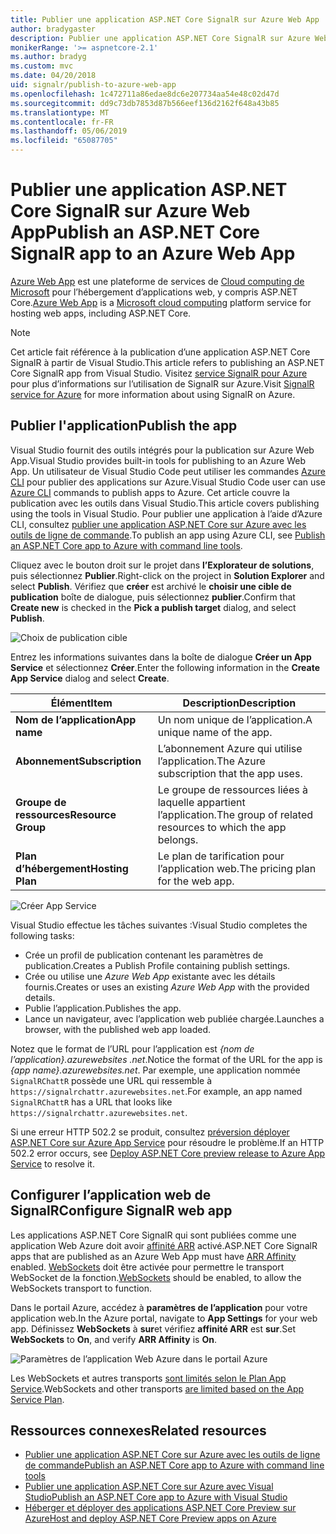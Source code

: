 ```yaml
---
title: Publier une application ASP.NET Core SignalR sur Azure Web App
author: bradygaster
description: Publier une application ASP.NET Core SignalR sur Azure Web App
monikerRange: '>= aspnetcore-2.1'
ms.author: bradyg
ms.custom: mvc
ms.date: 04/20/2018
uid: signalr/publish-to-azure-web-app
ms.openlocfilehash: 1c472711a86edae8dc6e207734aa54e48c02d47d
ms.sourcegitcommit: dd9c73db7853d87b566eef136d2162f648a43b85
ms.translationtype: MT
ms.contentlocale: fr-FR
ms.lasthandoff: 05/06/2019
ms.locfileid: "65087705"
---
```

# <a name="publish-an-aspnet-core-signalr-app-to-an-azure-web-app"></a><span data-ttu-id="79121-103">Publier une application ASP.NET Core SignalR sur Azure Web App</span><span class="sxs-lookup"><span data-stu-id="79121-103">Publish an ASP.NET Core SignalR app to an Azure Web App</span></span>

<span data-ttu-id="79121-104">[Azure Web App](/azure/app-service/app-service-web-overview) est une plateforme de services de [Cloud computing de Microsoft](https://azure.microsoft.com/) pour l’hébergement d’applications web, y compris ASP.NET Core.</span><span class="sxs-lookup"><span data-stu-id="79121-104">[Azure Web App](/azure/app-service/app-service-web-overview) is a [Microsoft cloud computing](https://azure.microsoft.com/) platform service for hosting web apps, including ASP.NET Core.</span></span>

> [!NOTE]
> <span data-ttu-id="79121-105">Cet article fait référence à la publication d’une application ASP.NET Core SignalR à partir de Visual Studio.</span><span class="sxs-lookup"><span data-stu-id="79121-105">This article refers to publishing an ASP.NET Core SignalR app from Visual Studio.</span></span> <span data-ttu-id="79121-106">Visitez [service SignalR pour Azure](https://azure.microsoft.com/services/signalr-service) pour plus d’informations sur l’utilisation de SignalR sur Azure.</span><span class="sxs-lookup"><span data-stu-id="79121-106">Visit [SignalR service for Azure](https://azure.microsoft.com/services/signalr-service) for more information about using SignalR on Azure.</span></span>

## <a name="publish-the-app"></a><span data-ttu-id="79121-107">Publier l'application</span><span class="sxs-lookup"><span data-stu-id="79121-107">Publish the app</span></span>

<span data-ttu-id="79121-108">Visual Studio fournit des outils intégrés pour la publication sur Azure Web App.</span><span class="sxs-lookup"><span data-stu-id="79121-108">Visual Studio provides built-in tools for publishing to an Azure Web App.</span></span> <span data-ttu-id="79121-109">Un utilisateur de Visual Studio Code peut utiliser les commandes [Azure CLI](/cli/azure) pour publier des applications sur Azure.</span><span class="sxs-lookup"><span data-stu-id="79121-109">Visual Studio Code user can use [Azure CLI](/cli/azure) commands to publish apps to Azure.</span></span> <span data-ttu-id="79121-110">Cet article couvre la publication avec les outils dans Visual Studio.</span><span class="sxs-lookup"><span data-stu-id="79121-110">This article covers publishing using the tools in Visual Studio.</span></span> <span data-ttu-id="79121-111">Pour publier une application à l’aide d’Azure CLI, consultez [publier une application ASP.NET Core sur Azure avec les outils de ligne de commande](/azure/app-service/app-service-web-get-started-dotnet).</span><span class="sxs-lookup"><span data-stu-id="79121-111">To publish an app using Azure CLI, see [Publish an ASP.NET Core app to Azure with command line tools](/azure/app-service/app-service-web-get-started-dotnet).</span></span>

<span data-ttu-id="79121-112">Cliquez avec le bouton droit sur le projet dans **l’Explorateur de solutions**, puis sélectionnez **Publier**.</span><span class="sxs-lookup"><span data-stu-id="79121-112">Right-click on the project in **Solution Explorer** and select **Publish**.</span></span> <span data-ttu-id="79121-113">Vérifiez que **créer** est archivé le **choisir une cible de publication** boîte de dialogue, puis sélectionnez **publier**.</span><span class="sxs-lookup"><span data-stu-id="79121-113">Confirm that **Create new** is checked in the **Pick a publish target** dialog, and select **Publish**.</span></span>

![Choix de publication cible](publish-to-azure-web-app/_static/pick-publish-target-dialog.png)

<span data-ttu-id="79121-115">Entrez les informations suivantes dans la boîte de dialogue **Créer un App Service** et sélectionnez **Créer**.</span><span class="sxs-lookup"><span data-stu-id="79121-115">Enter the following information in the **Create App Service** dialog and select **Create**.</span></span>

| <span data-ttu-id="79121-116">Élément</span><span class="sxs-lookup"><span data-stu-id="79121-116">Item</span></span> | <span data-ttu-id="79121-117">Description</span><span class="sxs-lookup"><span data-stu-id="79121-117">Description</span></span> |
| ---- | ----------- |
| <span data-ttu-id="79121-118">**Nom de l’application**</span><span class="sxs-lookup"><span data-stu-id="79121-118">**App name**</span></span> | <span data-ttu-id="79121-119">Un nom unique de l’application.</span><span class="sxs-lookup"><span data-stu-id="79121-119">A unique name of the app.</span></span> |
| <span data-ttu-id="79121-120">**Abonnement**</span><span class="sxs-lookup"><span data-stu-id="79121-120">**Subscription**</span></span> | <span data-ttu-id="79121-121">L’abonnement Azure qui utilise l’application.</span><span class="sxs-lookup"><span data-stu-id="79121-121">The Azure subscription that the app uses.</span></span> |
| <span data-ttu-id="79121-122">**Groupe de ressources**</span><span class="sxs-lookup"><span data-stu-id="79121-122">**Resource Group**</span></span> | <span data-ttu-id="79121-123">Le groupe de ressources liées à laquelle appartient l’application.</span><span class="sxs-lookup"><span data-stu-id="79121-123">The group of related resources to which the app belongs.</span></span>  |
| <span data-ttu-id="79121-124">**Plan d’hébergement**</span><span class="sxs-lookup"><span data-stu-id="79121-124">**Hosting Plan**</span></span> | <span data-ttu-id="79121-125">Le plan de tarification pour l’application web.</span><span class="sxs-lookup"><span data-stu-id="79121-125">The pricing plan for the web app.</span></span> |

![Créer App Service](publish-to-azure-web-app/_static/create-app-service-dialog.png)

<span data-ttu-id="79121-127">Visual Studio effectue les tâches suivantes :</span><span class="sxs-lookup"><span data-stu-id="79121-127">Visual Studio completes the following tasks:</span></span>

* <span data-ttu-id="79121-128">Crée un profil de publication contenant les paramètres de publication.</span><span class="sxs-lookup"><span data-stu-id="79121-128">Creates a Publish Profile containing publish settings.</span></span>
* <span data-ttu-id="79121-129">Crée ou utilise une *Azure Web App* existante avec les détails fournis.</span><span class="sxs-lookup"><span data-stu-id="79121-129">Creates or uses an existing *Azure Web App* with the provided details.</span></span>
* <span data-ttu-id="79121-130">Publie l’application.</span><span class="sxs-lookup"><span data-stu-id="79121-130">Publishes the app.</span></span>
* <span data-ttu-id="79121-131">Lance un navigateur, avec l’application web publiée chargée.</span><span class="sxs-lookup"><span data-stu-id="79121-131">Launches a browser, with the published web app loaded.</span></span>

<span data-ttu-id="79121-132">Notez que le format de l’URL pour l’application est *{nom de l’application}.azurewebsites .net*.</span><span class="sxs-lookup"><span data-stu-id="79121-132">Notice the format of the URL for the app is *{app name}.azurewebsites.net*.</span></span> <span data-ttu-id="79121-133">Par exemple, une application nommée `SignalRChattR` possède une URL qui ressemble à `https://signalrchattr.azurewebsites.net`.</span><span class="sxs-lookup"><span data-stu-id="79121-133">For example, an app named `SignalRChattR` has a URL that looks like `https://signalrchattr.azurewebsites.net`.</span></span>

<span data-ttu-id="79121-134">Si une erreur HTTP 502.2 se produit, consultez [préversion déployer ASP.NET Core sur Azure App Service](xref:host-and-deploy/azure-apps/index) pour résoudre le problème.</span><span class="sxs-lookup"><span data-stu-id="79121-134">If an HTTP 502.2 error occurs, see [Deploy ASP.NET Core preview release to Azure App Service](xref:host-and-deploy/azure-apps/index) to resolve it.</span></span>

## <a name="configure-signalr-web-app"></a><span data-ttu-id="79121-135">Configurer l’application web de SignalR</span><span class="sxs-lookup"><span data-stu-id="79121-135">Configure SignalR web app</span></span>

<span data-ttu-id="79121-136">Les applications ASP.NET Core SignalR qui sont publiées comme une application Web Azure doit avoir [affinité ARR](https://en.wikipedia.org/wiki/Application_Request_Routing) activé.</span><span class="sxs-lookup"><span data-stu-id="79121-136">ASP.NET Core SignalR apps that are published as an Azure Web App must have [ARR Affinity](https://en.wikipedia.org/wiki/Application_Request_Routing) enabled.</span></span> <span data-ttu-id="79121-137">[WebSockets](xref:fundamentals/websockets) doit être activée pour permettre le transport WebSocket de la fonction.</span><span class="sxs-lookup"><span data-stu-id="79121-137">[WebSockets](xref:fundamentals/websockets) should be enabled, to allow the WebSockets transport to function.</span></span>

<span data-ttu-id="79121-138">Dans le portail Azure, accédez à **paramètres de l’application** pour votre application web.</span><span class="sxs-lookup"><span data-stu-id="79121-138">In the Azure portal, navigate to **App Settings** for your web app.</span></span> <span data-ttu-id="79121-139">Définissez **WebSockets** à **sur**et vérifiez **affinité ARR** est **sur**.</span><span class="sxs-lookup"><span data-stu-id="79121-139">Set **WebSockets** to **On**, and verify **ARR Affinity** is **On**.</span></span>

![Paramètres de l’application Web Azure dans le portail Azure](publish-to-azure-web-app/_static/azure-web-app-settings.png)

 <span data-ttu-id="79121-141">Les WebSockets et autres transports [sont limités selon le Plan App Service](/azure/azure-subscription-service-limits#app-service-limits).</span><span class="sxs-lookup"><span data-stu-id="79121-141">WebSockets and other transports [are limited based on the App Service Plan](/azure/azure-subscription-service-limits#app-service-limits).</span></span>

## <a name="related-resources"></a><span data-ttu-id="79121-142">Ressources connexes</span><span class="sxs-lookup"><span data-stu-id="79121-142">Related resources</span></span>

* [<span data-ttu-id="79121-143">Publier une application ASP.NET Core sur Azure avec les outils de ligne de commande</span><span class="sxs-lookup"><span data-stu-id="79121-143">Publish an ASP.NET Core app to Azure with command line tools</span></span>](/azure/app-service/app-service-web-get-started-dotnet)
* [<span data-ttu-id="79121-144">Publier une application ASP.NET Core sur Azure avec Visual Studio</span><span class="sxs-lookup"><span data-stu-id="79121-144">Publish an ASP.NET Core app to Azure with Visual Studio</span></span>](xref:tutorials/publish-to-azure-webapp-using-vs)
* [<span data-ttu-id="79121-145">Héberger et déployer des applications ASP.NET Core Preview sur Azure</span><span class="sxs-lookup"><span data-stu-id="79121-145">Host and deploy ASP.NET Core Preview apps on Azure</span></span>](xref:host-and-deploy/azure-apps/index#deploy-aspnet-core-preview-release-to-azure-app-service)
